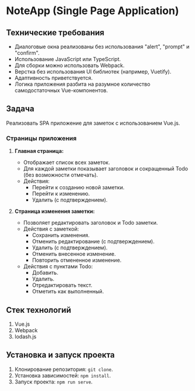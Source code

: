 # NoteApp (Single Page Application)

## Технические требования
- Диалоговые окна реализованы без использования "alert", "prompt" и "confirm".
- Использование JavaScript или TypeScript.
- Для сборки можно использовать Webpack.
- Верстка без использования UI библиотек (например, Vuetify).
- Адаптивность приветствуется.
- Логика приложения разбита на разумное количество самодостаточных Vue-компонентов.

## Задача
Реализовать SPA приложение для заметок с использованием Vue.js.

### Страницы приложения
1. **Главная страница:**
   - Отображает список всех заметок.
   - Для каждой заметки показывает заголовок и сокращенный Todo (без возможности отмечать).
   - Действия:
     - Перейти к созданию новой заметки.
     - Перейти к изменению.
     - Удалить (с подтверждением).

2. **Страница изменения заметки:**
   - Позволяет редактировать заголовок и Todo заметки.
   - Действия с заметкой:
     - Сохранить изменения.
     - Отменить редактирование (с подтверждением).
     - Удалить (с подтверждением).
     - Отменить внесенное изменение.
     - Повторить отмененное изменение.
   - Действия с пунктами Todo:
     - Добавить.
     - Удалить.
     - Отредактировать текст.
     - Отметить как выполненный.

## Стек технологий
1. Vue.js
2. Webpack
3. lodash.js

## Установка и запуск проекта
1. Клонирование репозитория: `git clone`.
2. Установка зависимостей: `npm install`.
3. Запуск проекта: `npm run serve`.
